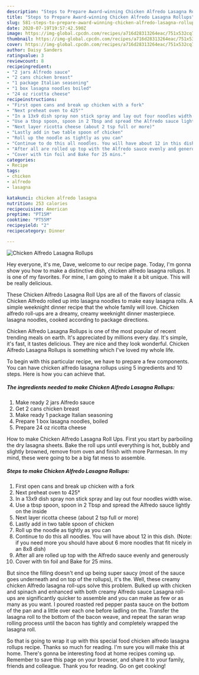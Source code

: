 ```yaml
---
description: "Steps to Prepare Award-winning Chicken Alfredo Lasagna Rollups"
title: "Steps to Prepare Award-winning Chicken Alfredo Lasagna Rollups"
slug: 581-steps-to-prepare-award-winning-chicken-alfredo-lasagna-rollups
date: 2020-07-19T19:57:42.590Z
image: https://img-global.cpcdn.com/recipes/a716d28313264eac/751x532cq70/chicken-alfredo-lasagna-rollups-recipe-main-photo.jpg
thumbnail: https://img-global.cpcdn.com/recipes/a716d28313264eac/751x532cq70/chicken-alfredo-lasagna-rollups-recipe-main-photo.jpg
cover: https://img-global.cpcdn.com/recipes/a716d28313264eac/751x532cq70/chicken-alfredo-lasagna-rollups-recipe-main-photo.jpg
author: Daisy Sanders
ratingvalue: 3
reviewcount: 8
recipeingredient:
- "2 jars Alfredo sauce"
- "2 cans chicken breast"
- "1 package Italian seasoning"
- "1 box lasagna noodles boiled"
- "24 oz ricotta cheese"
recipeinstructions:
- "First open cans and break up chicken with a fork"
- "Next preheat oven to 425°"
- "In a 13x9 dish spray non stick spray and lay out four noodles width wise."
- "Use a tbsp spoon, spoon in 2 Tbsp and spread the Alfredo sauce lightly on the inside"
- "Next layer ricotta cheese (about 2 tsp full or more)"
- "Lastly add in two table spoon of chicken"
- "Roll up the noodle as tightly as you can"
- "Continue to do this all noodles. You will have about 12 in this dish. (Note: if you need more you should have about 6 more noodles that fit nicely in an 8x8 dish)"
- "After all are rolled up top with the Alfredo sauce evenly and generously"
- "Cover with tin foil and Bake for 25 mins."
categories:
- Recipe
tags:
- chicken
- alfredo
- lasagna

katakunci: chicken alfredo lasagna 
nutrition: 253 calories
recipecuisine: American
preptime: "PT15M"
cooktime: "PT55M"
recipeyield: "2"
recipecategory: Dinner

---
```



![Chicken Alfredo Lasagna Rollups](https://img-global.cpcdn.com/recipes/a716d28313264eac/751x532cq70/chicken-alfredo-lasagna-rollups-recipe-main-photo.jpg)

Hey everyone, it's me, Dave, welcome to our recipe page. Today, I'm gonna show you how to make a distinctive dish, chicken alfredo lasagna rollups. It is one of my favorites. For mine, I am going to make it a bit unique. This will be really delicious.

These Chicken Alfredo Lasagna Roll Ups are all of the flavors of classic Chicken Alfredo rolled up into lasagna noodles to make easy lasagna rolls. A simple weeknight dinner recipe that the whole family will love. Chicken alfredo roll-ups are a dreamy, creamy weeknight dinner masterpiece. lasagna noodles, cooked according to package directions.

Chicken Alfredo Lasagna Rollups is one of the most popular of recent trending meals on earth. It's appreciated by millions every day. It's simple, it's fast, it tastes delicious. They are nice and they look wonderful. Chicken Alfredo Lasagna Rollups is something which I've loved my whole life.


To begin with this particular recipe, we have to prepare a few components. You can have chicken alfredo lasagna rollups using 5 ingredients and 10 steps. Here is how you can achieve that.

<!--inarticleads1-->

##### The ingredients needed to make Chicken Alfredo Lasagna Rollups:

1. Make ready 2 jars Alfredo sauce
1. Get 2 cans chicken breast
1. Make ready 1 package Italian seasoning
1. Prepare 1 box lasagna noodles, boiled
1. Prepare 24 oz ricotta cheese


How to make Chicken Alfredo Lasagna Roll Ups. First you start by parboiling the dry lasagna sheets. Bake the roll ups until everything is hot, bubbly and slightly browned, remove from oven and finish with more Parmesan. In my mind, these were going to be a big fat mess to assemble. 

<!--inarticleads2-->

##### Steps to make Chicken Alfredo Lasagna Rollups:

1. First open cans and break up chicken with a fork
1. Next preheat oven to 425°
1. In a 13x9 dish spray non stick spray and lay out four noodles width wise.
1. Use a tbsp spoon, spoon in 2 Tbsp and spread the Alfredo sauce lightly on the inside
1. Next layer ricotta cheese (about 2 tsp full or more)
1. Lastly add in two table spoon of chicken
1. Roll up the noodle as tightly as you can
1. Continue to do this all noodles. You will have about 12 in this dish. (Note: if you need more you should have about 6 more noodles that fit nicely in an 8x8 dish)
1. After all are rolled up top with the Alfredo sauce evenly and generously
1. Cover with tin foil and Bake for 25 mins.


But since the filling doesn&#39;t end up being super saucy (most of the sauce goes underneath and on top of the rollups), it&#39;s the. Well, these creamy chicken Alfredo lasagna roll-ups solve this problem. Bulked up with chicken and spinach and enhanced with both creamy Alfredo sauce Lasagna roll-ups are significantly quicker to assemble and you can make as few or as many as you want. I poured roasted red pepper pasta sauce on the bottom of the pan and a little over each one before ladling on the. Transfer the lasagna roll to the bottom of the bacon weave, and repeat the saran wrap rolling process until the bacon has tightly and completely wrapped the lasagna roll. 

So that is going to wrap it up with this special food chicken alfredo lasagna rollups recipe. Thanks so much for reading. I'm sure you will make this at home. There's gonna be interesting food at home recipes coming up. Remember to save this page on your browser, and share it to your family, friends and colleague. Thank you for reading. Go on get cooking!
